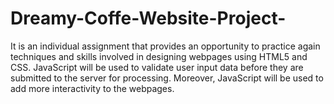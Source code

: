 # Dreamy-Coffe-Website-Project-
It is an individual assignment that provides an opportunity to practice again techniques and skills involved in designing webpages using HTML5 and CSS. JavaScript will be used to validate user input data before they are submitted to the server for processing. Moreover, JavaScript will be used to add more interactivity to the webpages.
